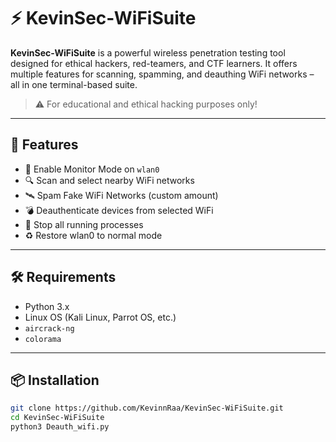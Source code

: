 # ⚡ KevinSec-WiFiSuite

**KevinSec-WiFiSuite** is a powerful wireless penetration testing tool designed for ethical hackers, red-teamers, and CTF learners. It offers multiple features for scanning, spamming, and deauthing WiFi networks – all in one terminal-based suite.

> ⚠️ For educational and ethical hacking purposes only!

---

## 🚀 Features

- 📡 Enable Monitor Mode on `wlan0`
- 🔍 Scan and select nearby WiFi networks
- 🛰️ Spam Fake WiFi Networks (custom amount)
- 💣 Deauthenticate devices from selected WiFi
- 🧹 Stop all running processes
- ♻️ Restore wlan0 to normal mode

---

## 🛠️ Requirements

- Python 3.x
- Linux OS (Kali Linux, Parrot OS, etc.)
- `aircrack-ng`
- `colorama`

---

## 📦 Installation

```bash
git clone https://github.com/KevinnRaa/KevinSec-WiFiSuite.git
cd KevinSec-WiFiSuite
python3 Deauth_wifi.py

